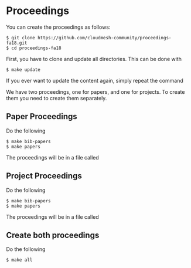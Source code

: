 Proceedings
===========

You can create the proceedings as follows:

    $ git clone https://github.com/cloudmesh-community/proceedings-fa18.git
    $ cd proceedings-fa18

First, you have to clone and update all directories. This can be done with

    $ make update

If you ever want to update the content again, simply repeat the command

We have two proceedings, one for papers, and one for projects. To create them you need to create them separately.

Paper Proceedings
-----------------

Do the following

    $ make bib-papers
    $ make papers

The proceedings will be in a file called

Project Proceedings
-------------------

Do the following

    $ make bib-papers
    $ make papers

The proceedings will be in a file called

Create both proceedings
-----------------------

Do the following

    $ make all
